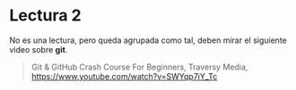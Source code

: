 # Lectura 2

No es una lectura, pero queda agrupada como tal, deben mirar el siguiente video sobre **git**.

 
> Git & GitHub Crash Course For Beginners,  Traversy Media, 
https://www.youtube.com/watch?v=SWYqp7iY_Tc